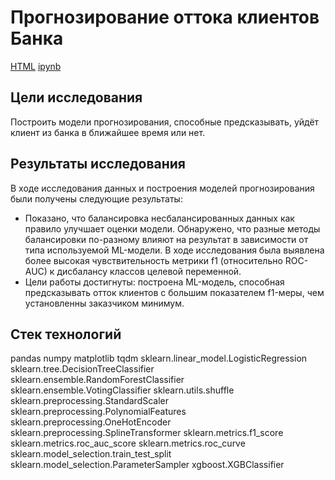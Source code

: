 # Прогнозирование оттока клиентов Банка

[HTML](https://github.com/burooom/yp_ml_projects/tree/main/Bank_churn_rate/Bank_churn_rate.html)     [ipynb](https://github.com/burooom/yp_ml_projects/tree/main/Bank_churn_rate/Bank_churn_rate.ipynb)

## Цели исследования
Построить модели прогнозирования, способные предсказывать, уйдёт клиент из банка в ближайшее время или нет.
## Результаты исследования

В ходе исследования данных и построения моделей прогнозирования были получены следующие результаты:

- Показано, что балансировка несбалансированных данных как правило улучшает оценки модели. Обнаружено, что разные методы балансировки по-разному влияют на результат в зависимости от типа используемой ML-модели. В ходе исследования была выявлена более высокая чувствительность метрики f1 (относительно ROC-AUC) к дисбалансу классов целевой переменной.
- Цели работы достигнуты: построена ML-модель, способная предсказывать отток клиентов с большим показателем f1-меры, чем установленны заказчиком минимум.

## Стек технологий
pandas
numpy
matplotlib
tqdm
sklearn.linear_model.LogisticRegression
sklearn.tree.DecisionTreeClassifier
sklearn.ensemble.RandomForestClassifier
sklearn.ensemble.VotingClassifier
sklearn.utils.shuffle
sklearn.preprocessing.StandardScaler
sklearn.preprocessing.PolynomialFeatures
sklearn.preprocessing.OneHotEncoder
sklearn.preprocessing.SplineTransformer
sklearn.metrics.f1_score
sklearn.metrics.roc_auc_score
sklearn.metrics.roc_curve
sklearn.model_selection.train_test_split
sklearn.model_selection.ParameterSampler
xgboost.XGBClassifier
